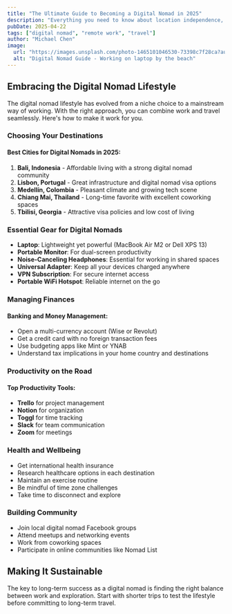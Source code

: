 ```yaml
---
title: "The Ultimate Guide to Becoming a Digital Nomad in 2025"
description: "Everything you need to know about location independence, from choosing destinations to managing work-life balance on the road."
pubDate: 2025-04-22
tags: ["digital nomad", "remote work", "travel"]
author: "Michael Chen"
image: 
  url: "https://images.unsplash.com/photo-1465101046530-73398c7f28ca?auto=format&fit=crop&w=800&q=80"
  alt: "Digital Nomad Guide - Working on laptop by the beach"
---
```


## Embracing the Digital Nomad Lifestyle

The digital nomad lifestyle has evolved from a niche choice to a mainstream way of working. With the right approach, you can combine work and travel seamlessly. Here's how to make it work for you.

### Choosing Your Destinations

#### Best Cities for Digital Nomads in 2025:
1. **Bali, Indonesia** - Affordable living with a strong digital nomad community
2. **Lisbon, Portugal** - Great infrastructure and digital nomad visa options
3. **Medellín, Colombia** - Pleasant climate and growing tech scene
4. **Chiang Mai, Thailand** - Long-time favorite with excellent coworking spaces
5. **Tbilisi, Georgia** - Attractive visa policies and low cost of living

### Essential Gear for Digital Nomads

- **Laptop**: Lightweight yet powerful (MacBook Air M2 or Dell XPS 13)
- **Portable Monitor**: For dual-screen productivity
- **Noise-Canceling Headphones**: Essential for working in shared spaces
- **Universal Adapter**: Keep all your devices charged anywhere
- **VPN Subscription**: For secure internet access
- **Portable WiFi Hotspot**: Reliable internet on the go

### Managing Finances

#### Banking and Money Management:
- Open a multi-currency account (Wise or Revolut)
- Get a credit card with no foreign transaction fees
- Use budgeting apps like Mint or YNAB
- Understand tax implications in your home country and destinations

### Productivity on the Road

#### Top Productivity Tools:
- **Trello** for project management
- **Notion** for organization
- **Toggl** for time tracking
- **Slack** for team communication
- **Zoom** for meetings

### Health and Wellbeing

- Get international health insurance
- Research healthcare options in each destination
- Maintain an exercise routine
- Be mindful of time zone challenges
- Take time to disconnect and explore

### Building Community

- Join local digital nomad Facebook groups
- Attend meetups and networking events
- Work from coworking spaces
- Participate in online communities like Nomad List

## Making It Sustainable

The key to long-term success as a digital nomad is finding the right balance between work and exploration. Start with shorter trips to test the lifestyle before committing to long-term travel.
